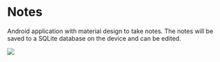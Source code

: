 # Notes

Android application with material design to take notes. The notes will be saved to a SQLite database on the device and can be edited.

![](https://raw.githubusercontent.com/felix-klvrm/Notes/master/app/src/main/res/drawable/notes_presentation.gif)
